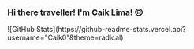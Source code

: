 ### Hi there traveller! I'm Caik Lima! 🙃

<div>
![GitHub Stats](https://github-readme-stats.vercel.api?username="Caik0"&theme=radical)
</div>
